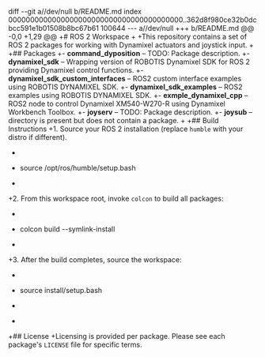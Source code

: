 diff --git a//dev/null b/README.md
index 0000000000000000000000000000000000000000..362d8f980ce32b0dcbcc591e1b01508b8bc67b61 100644
--- a//dev/null
+++ b/README.md
@@ -0,0 +1,29 @@
+# ROS 2 Workspace
+
+This repository contains a set of ROS 2 packages for working with Dynamixel actuators and joystick input.
+
+## Packages
+- **command_dyposition** – TODO: Package description.
+- **dynamixel_sdk** – Wrapping version of ROBOTIS Dynamixel SDK for ROS 2 providing Dynamixel control functions.
+- **dynamixel_sdk_custom_interfaces** – ROS2 custom interface examples using ROBOTIS DYNAMIXEL SDK.
+- **dynamixel_sdk_examples** – ROS2 examples using ROBOTIS DYNAMIXEL SDK.
+- **exmple_dynamixel_cpp** – ROS2 node to control Dynamixel XM540-W270-R using Dynamixel Workbench Toolbox.
+- **joyserv** – TODO: Package description.
+- **joysub** – directory is present but does not contain a package.
+
+## Build Instructions
+1. Source your ROS 2 installation (replace `humble` with your distro if different).
+   ```bash
+   source /opt/ros/humble/setup.bash
+   ```
+2. From this workspace root, invoke `colcon` to build all packages:
+   ```bash
+   colcon build --symlink-install
+   ```
+3. After the build completes, source the workspace:
+   ```bash
+   source install/setup.bash
+   ```
+
+## License
+Licensing is provided per package. Please see each package's `LICENSE` file for specific terms.
